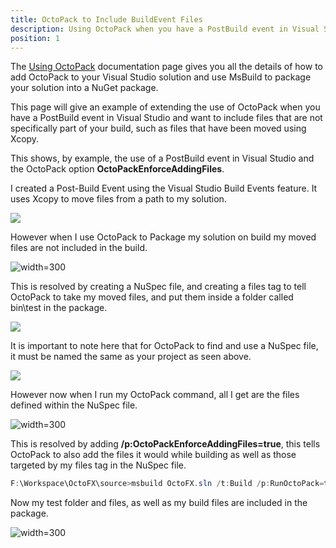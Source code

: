 ```yaml
---
title: OctoPack to Include BuildEvent Files
description: Using OctoPack when you have a PostBuild event in Visual Studio and want to include files that are not specifically part of your build.
position: 1
---
```


The [Using OctoPack](/docs/packaging-applications/creating-packages/nuget-packages/using-octopack/index.md) documentation page gives you all the details of how to add OctoPack to your Visual Studio solution and use MsBuild to package your solution into a NuGet package.

This page will give an example of extending the use of OctoPack when you have a PostBuild event in Visual Studio and want to include files that are not specifically part of your build, such as files that have been moved using Xcopy.

This shows, by example, the use of a PostBuild event in Visual Studio and the OctoPack option **OctoPackEnforceAddingFiles**.

I created a Post-Build Event using the Visual Studio Build Events feature. It uses Xcopy to move files from a path to my solution.

![](/docs/images/3048096/3277796.png)

However when I use OctoPack to Package my solution on build my moved files are not included in the build.

![](/docs/images/3048096/3277795.png "width=300")

This is resolved by creating a NuSpec file, and creating a files tag to tell OctoPack to take my moved files, and put them inside a folder called bin\test in the package.

![](/docs/images/3048096/3277794.png)

It is important to note here that for OctoPack to find and use a NuSpec file, it must be named the same as your project as seen above.

![](/docs/images/3048096/3277792.png)

However now when I run my OctoPack command, all I get are the files defined within the NuSpec file.

![](/docs/images/3048096/3277793.png "width=300")

This is resolved by adding **/p:OctoPackEnforceAddingFiles=true**, this tells OctoPack to also add the files it would while building as well as those targeted by my files tag in the NuSpec file.

```powershell
F:\Workspace\OctoFX\source>msbuild OctoFX.sln /t:Build /p:RunOctoPack=true /p:OctoPackPackageVersion=1.0.0.7 /p:OctoPackEnforceAddingFiles=true
```

Now my test folder and files, as well as my build files are included in the package.

![](/docs/images/3048096/3277790.png "width=300")
